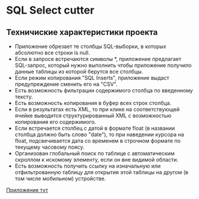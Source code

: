 # SQL Select cutter

## Техничиские характеристики проекта

* Приложение обрезает те столбцы SQL-выборки, в которых абсолютно все строки is null.
* Если в запросе встречаются символы *, приложение предлагает SQL-запрос, который нужно выполнить чтобы приложение получило данные таблицы из которой берутся все столбцы.
* Если режим копирования "SQL Inserts", приложение выдаст предупреждение сменить его на "CSV".
* Есть возможность фильтрации содержимого столбца по введенному тексту.
* Есть возможность копирования в буфер всех строк столбца.
* Если в результатах есть XML, то при клике на соответствующей ячейке выводится структурированный XML с возможностью копирования его содержимого.
* Если встречается столбец с датой в формате float (в названии столбца должно быть слово "date"), то при наведении курсора на float, подсвечивается дата со временем в строчном формате по текущему часовому поясу.
* Организован глобальный поиск по таблице с автоматическим скроллом к искомому элементу, если он вне видимой области.
* Есть возможность получить ссылку на изначальную или отфильтрованную таблицу для открытия этой таблицы на другом (в том числе мобильном) устройстве.

[Приложение тут](https://loki87by.github.io/sql-select-cutter/)
